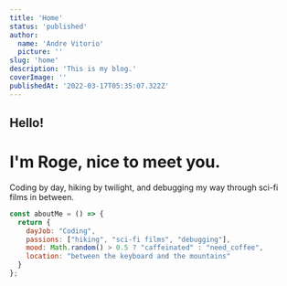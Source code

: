 ```yaml
---
title: 'Home'
status: 'published'
author:
  name: 'Andre Vitorio'
  picture: ''
slug: 'home'
description: 'This is my blog.'
coverImage: ''
publishedAt: '2022-03-17T05:35:07.322Z'
---
```


## Hello!

# I'm  Roge, nice to meet you.

Coding by day, hiking by twilight, and debugging my way through sci-fi films in between.

```javascript
const aboutMe = () => {
  return {
    dayJob: "Coding",
    passions: ["hiking", "sci-fi films", "debugging"],
    mood: Math.random() > 0.5 ? "caffeinated" : "need_coffee",
    location: "between the keyboard and the mountains"
  }
};
```